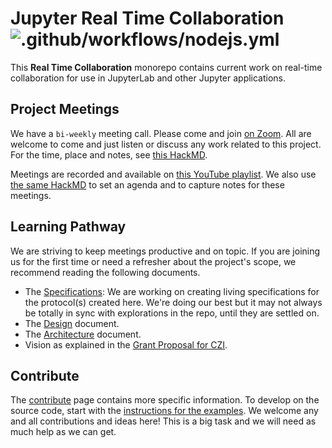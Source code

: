 # Jupyter Real Time Collaboration ![.github/workflows/nodejs.yml](https://github.com/jupyterlab/rtc/workflows/.github/workflows/nodejs.yml/badge.svg)

This **Real Time Collaboration** monorepo contains current work on real-time collaboration for use in JupyterLab and other Jupyter applications.

## Project Meetings

We have a `bi-weekly` meeting call. Please come and join [on Zoom](https://zoom.us/j/98101649538?pwd=aW15K0gxTHZiQ2tOL21UK21MYmN4QT09). All are welcome to come and just listen or discuss any work related to this project. For the time, place and notes, see [this HackMD](https://hackmd.io/@_4xc7QhhSHKODRQn1uiulw/BkV24I3qL/edit).

Meetings are recorded and available on [this YouTube playlist](https://www.youtube.com/playlist?list=PLUrHeD2K9Cmk5PpU7a3Pf5zEteJ-_kA81). We also use [the same HackMD](https://hackmd.io/@_4xc7QhhSHKODRQn1uiulw/BkV24I3qL/edit) to set an agenda and to capture notes for these meetings.

## Learning Pathway

We are striving to keep meetings productive and on topic. If you are joining us for the first time or need a refresher about the project's scope, we recommend reading the following documents.

- The [Specifications](https://jupyter-rtc.readthedocs.io/en/latest/developer/specs.html): We are working on creating living specifications for the protocol(s) created here. We're doing our best but it may not always be totally in sync with explorations in the repo, until they are settled on.
- The [Design](https://jupyter-rtc.readthedocs.io/en/latest/developer/design.html) document.
- The [Architecture](https://jupyter-rtc.readthedocs.io/en/latest/developer/architecture.html) document.
- Vision as explained in the [Grant Proposal for CZI](https://jupyter-rtc.readthedocs.io/en/latest/organisation/czi-2020.html).

## Contribute

The [contribute](https://jupyter-rtc.readthedocs.io/en/latest/organisation/contribute.html) page contains more specific information. To develop on the source code, start with the [instructions for the examples](https://jupyter-rtc.readthedocs.io/en/latest/developer/examples.html). We welcome any and all contributions and ideas here! This is a big task and we will need as much help as we can get.
